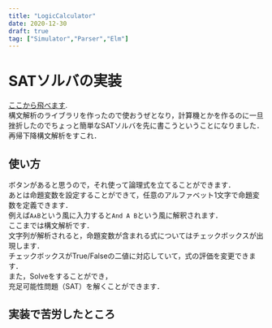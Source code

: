 ```yaml
---
title: "LogicCalculator"
date: 2020-12-30
draft: true
tag: ["Simulator","Parser","Elm"]
---
```


# SATソルバの実装
[ここから飛べます](https://iorin-elmo.github.io/elm-LogicCalculator/).  
構文解析のライブラリを作ったので使おうぜとなり，計算機とかを作るのに一旦挫折したのでちょっと簡単なSATソルバを先に書こうということになりました．再帰下降構文解析をすこれ．
<!--more-->

## 使い方
ボタンがあると思うので，それ使って論理式を立てることができます．  
あとは命題変数を設定することができて，任意のアルファベット1文字で命題変数を定義できます．  
例えば`A⋏B`という風に入力すると`And A B`という風に解釈されます．  
ここまでは構文解析です．  
文字列が解析されると，命題変数が含まれる式についてはチェックボックスが出現します．  
チェックボックスがTrue/Falseの二値に対応していて，式の評価を変更できます．  
また，Solveをすることができ，  
充足可能性問題（SAT）を解くことができます．  

## 実装で苦労したところ
